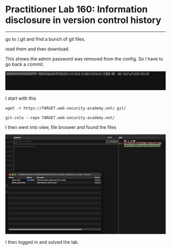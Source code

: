 # Practitioner Lab 160: Information disclosure in version control history

---

go to /.git and find a bunch of git files.

read them and then download. 

This shows the admin password was removed from the config. So I have to go back a commit. 

![Untitled](Practitioner%20Lab%20160%20Information%20disclosure%20in%20ver%20655a914b6a314119b1c255a521da56eb/Untitled.png)

I start with this

```
wget -r https://TARGET.web-security-academy.net/.git/
```

```
git-cola --repo TARGET.web-security-academy.net/
```

I then went into view, file broswer and found the files

![Untitled](Practitioner%20Lab%20160%20Information%20disclosure%20in%20ver%20655a914b6a314119b1c255a521da56eb/Untitled%201.png)

I then logged in and solved the lab.